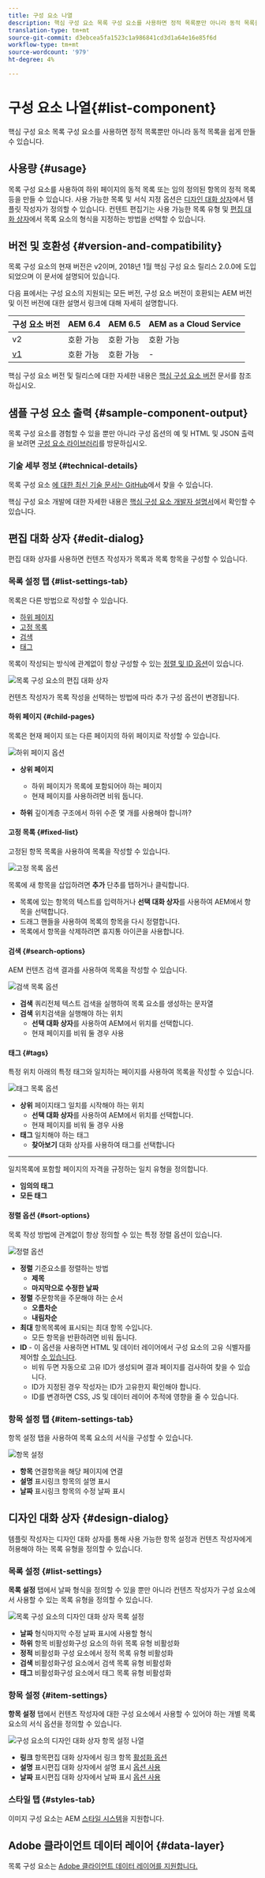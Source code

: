 ```yaml
---
title: 구성 요소 나열
description: 핵심 구성 요소 목록 구성 요소를 사용하면 정적 목록뿐만 아니라 동적 목록을 쉽게 만들 수 있습니다.
translation-type: tm+mt
source-git-commit: d3ebcea5fa1523c1a986841cd3d1a64e16e85f6d
workflow-type: tm+mt
source-wordcount: '979'
ht-degree: 4%

---
```



# 구성 요소 나열{#list-component}

핵심 구성 요소 목록 구성 요소를 사용하면 정적 목록뿐만 아니라 동적 목록을 쉽게 만들 수 있습니다.

## 사용량 {#usage}

목록 구성 요소를 사용하여 하위 페이지의 동적 목록 또는 임의 정의된 항목의 정적 목록 등을 만들 수 있습니다. 사용 가능한 목록 및 서식 지정 옵션은 [디자인 대화 상자](#design-dialog)에서 템플릿 작성자가 정의할 수 있습니다. 컨텐트 편집기는 사용 가능한 목록 유형 및 [편집 대화 상자](#edit-dialog)에서 목록 요소의 형식을 지정하는 방법을 선택할 수 있습니다.

## 버전 및 호환성 {#version-and-compatibility}

목록 구성 요소의 현재 버전은 v2이며, 2018년 1월 핵심 구성 요소 릴리스 2.0.0에 도입되었으며 이 문서에 설명되어 있습니다.

다음 표에서는 구성 요소의 지원되는 모든 버전, 구성 요소 버전이 호환되는 AEM 버전 및 이전 버전에 대한 설명서 링크에 대해 자세히 설명합니다.

| 구성 요소 버전 | AEM 6.4 | AEM 6.5 | AEM as a Cloud Service |
|--- |--- |--- |---|
| v2 | 호환 가능 | 호환 가능 | 호환 가능 |
| [v1](v1/list-v1.md) | 호환 가능 | 호환 가능 | - |

핵심 구성 요소 버전 및 릴리스에 대한 자세한 내용은 [핵심 구성 요소 버전](/help/versions.md) 문서를 참조하십시오.

## 샘플 구성 요소 출력 {#sample-component-output}

목록 구성 요소를 경험할 수 있을 뿐만 아니라 구성 옵션의 예 및 HTML 및 JSON 출력을 보려면 [구성 요소 라이브러리](https://adobe.com/go/aem_cmp_library_list)를 방문하십시오.

### 기술 세부 정보 {#technical-details}

목록 구성 요소 [에 대한 최신 기술 문서는 GitHub](https://adobe.com/go/aem_cmp_tech_list_v2)에서 찾을 수 있습니다.

핵심 구성 요소 개발에 대한 자세한 내용은 [핵심 구성 요소 개발자 설명서](/help/developing/overview.md)에서 확인할 수 있습니다.

## 편집 대화 상자 {#edit-dialog}

편집 대화 상자를 사용하면 컨텐츠 작성자가 목록과 목록 항목을 구성할 수 있습니다.

### 목록 설정 탭 {#list-settings-tab}

목록은 다른 방법으로 작성할 수 있습니다.

* [하위 페이지](#child-pages)
* [고정 목록](#fixed-list)
* [검색](#search-options)
* [태그](#tags)

목록이 작성되는 방식에 관계없이 항상 구성할 수 있는 [정렬 및 ID 옵션](#sort-options)이 있습니다.

![목록 구성 요소의 편집 대화 상자](/help/assets/list-edit.png)

컨텐츠 작성자가 목록 작성을 선택하는 방법에 따라 추가 구성 옵션이 변경됩니다.

#### 하위 페이지 {#child-pages}

목록은 현재 페이지 또는 다른 페이지의 하위 페이지로 작성할 수 있습니다.

![하위 페이지 옵션](/help/assets/list-edit-child-pages.png)

* **상위 페이지**
   * 하위 페이지가 목록에 포함되어야 하는 페이지
   * 현재 페이지를 사용하려면 비워 둡니다.

* **하위**
깊이계층 구조에서 하위 수준 몇 개를 사용해야 합니까?

#### 고정 목록 {#fixed-list}

고정된 항목 목록을 사용하여 목록을 작성할 수 있습니다.

![고정 목록 옵션](/help/assets/list-edit-fixed.png)

목록에 새 항목을 삽입하려면 **추가** 단추를 탭하거나 클릭합니다.

* 목록에 있는 항목의 텍스트를 입력하거나 **선택 대화 상자**&#x200B;를 사용하여 AEM에서 항목을 선택합니다.
* 드래그 핸들을 사용하여 목록의 항목을 다시 정렬합니다.
* 목록에서 항목을 삭제하려면 휴지통 아이콘을 사용합니다.

#### 검색 {#search-options}

AEM 컨텐츠 검색 결과를 사용하여 목록을 작성할 수 있습니다.

![검색 목록 옵션](/help/assets/list-edit-search.png)

* **검색**
쿼리전체 텍스트 검색을 실행하여 목록 요소를 생성하는 문자열
* **검색**
위치검색을 실행해야 하는 위치
   * **선택 대화 상자**&#x200B;를 사용하여 AEM에서 위치를 선택합니다.
   * 현재 페이지를 비워 둘 경우 사용

#### 태그 {#tags}

특정 위치 아래의 특정 태그와 일치하는 페이지를 사용하여 목록을 작성할 수 있습니다.

![태그 목록 옵션](/help/assets/list-edit-tags.png)

* **상위**
페이지태그 일치를 시작해야 하는 위치
   * **선택 대화 상자**&#x200B;를 사용하여 AEM에서 위치를 선택합니다.
   * 현재 페이지를 비워 둘 경우 사용
* **태그**
일치해야 하는 태그
   * **찾아보기** 대화 상자를 사용하여 태그를 선택합니다
* ****
일치목록에 포함할 페이지의 자격을 규정하는 일치 유형을 정의합니다.
   * **임의의 태그**
   * **모든 태그**

#### 정렬 옵션 {#sort-options}

목록 작성 방법에 관계없이 항상 정의할 수 있는 특정 정렬 옵션이 있습니다.

![정렬 옵션](/help/assets/list-edit-sort-options.png)

* **정렬**
기준요소를 정렬하는 방법
   * **제목**
   * **마지막으로 수정한 날짜**
* **정렬**
주문항목을 주문해야 하는 순서
   * **오름차순**
   * **내림차순**
* **최대**
항목목록에 표시되는 최대 항목 수입니다.
   * 모든 항목을 반환하려면 비워 둡니다.
* **ID**  - 이 옵션을 사용하면 HTML 및 데이터 레이어에서 구성 요소의 고유 식별자를 제어할  [수 있습니다](/help/developing/data-layer/overview.md).
   * 비워 두면 자동으로 고유 ID가 생성되며 결과 페이지를 검사하여 찾을 수 있습니다.
   * ID가 지정된 경우 작성자는 ID가 고유한지 확인해야 합니다.
   * ID를 변경하면 CSS, JS 및 데이터 레이어 추적에 영향을 줄 수 있습니다.

### 항목 설정 탭 {#item-settings-tab}

항목 설정 탭을 사용하여 목록 요소의 서식을 구성할 수 있습니다.

![항목 설정](/help/assets/list-edit-items.png)

* **항목**
연결항목을 해당 페이지에 연결
* **설명**
표시링크 항목의 설명 표시
* **날짜**
표시링크 항목의 수정 날짜 표시

## 디자인 대화 상자 {#design-dialog}

템플릿 작성자는 디자인 대화 상자를 통해 사용 가능한 항목 설정과 컨텐츠 작성자에게 허용해야 하는 목록 유형을 정의할 수 있습니다.

### 목록 설정 {#list-settings}

**목록 설정** 탭에서 날짜 형식을 정의할 수 있을 뿐만 아니라 컨텐츠 작성자가 구성 요소에서 사용할 수 있는 목록 유형을 정의할 수 있습니다.

![목록 구성 요소의 디자인 대화 상자 목록 설정](/help/assets/list-design-list-settings.png)

* **날짜**
형식마지막 수정 날짜 표시에 사용할 형식
* **하위**
항목 비활성화구성 요소의 하위 목록 유형 비활성화
* **정적**
비활성화 구성 요소에서 정적 목록 유형 비활성화
* **검색**
비활성화구성 요소에서 검색 목록 유형 비활성화
* **태그**
비활성화구성 요소에서 태그 목록 유형 비활성화

### 항목 설정 {#item-settings}

**항목 설정** 탭에서 컨텐츠 작성자에 대한 구성 요소에서 사용할 수 있어야 하는 개별 목록 요소의 서식 옵션을 정의할 수 있습니다.

![구성 요소의 디자인 대화 상자 항목 설정 나열](/help/assets/list-design-item-settings.png)

* **링크**
항목편집 대화 상자에서 링크 항목  [활성화 옵션](#edit-dialog)
* **설명**
표시편집 대화 상자에서 설명 표시  [옵션 사용](#edit-dialog)
* **날짜**
표시편집 대화 상자에서 날짜 표시  [옵션 사용](#edit-dialog)

### 스타일 탭 {#styles-tab}

이미지 구성 요소는 AEM [스타일 시스템](/help/get-started/authoring.md#component-styling)을 지원합니다.

## Adobe 클라이언트 데이터 레이어 {#data-layer}

목록 구성 요소는 [Adobe 클라이언트 데이터 레이어를 지원합니다.](/help/developing/data-layer/overview.md)
